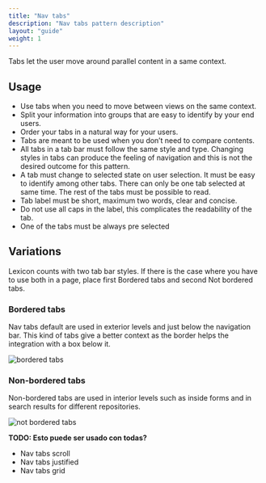 ```yaml
---
title: "Nav tabs"
description: "Nav tabs pattern description"
layout: "guide"
weight: 1
---
```


Tabs let the user move around parallel content in a same context.

## Usage

* Use tabs when you need to move between views on the same context.
* Split your information into groups that are easy to identify by your end users. 
* Order your tabs in a natural way for your users.
* Tabs are meant to be used when you don’t need to compare contents.
* All tabs in a tab bar must follow the same style and type. Changing styles in tabs can produce the feeling of navigation and this is not the desired outcome for this pattern.
* A tab must change to selected state on user selection. It must be easy to identify among other tabs. There can only be one tab selected at same time. The rest of the tabs must be possible to read.
* Tab label must be short, maximum two words, clear and concise.
* Do not use all caps in the label, this complicates the readability of the tab.
* One of the tabs must be always pre selected

## Variations

Lexicon counts with two tab bar styles. If there is the case where you have to use both in a page, place first Bordered tabs and second Not bordered tabs.

### Bordered tabs

Nav tabs default are used in exterior levels and just below the navigation bar. This kind of tabs give a better context as the border helps the integration with a box below it.

![bordered tabs](../../../images/tabsBordered.png)

### Non-bordered tabs

Non-bordered tabs are used in interior levels such as inside forms and in search results for different repositories.

![not bordered tabs](../../../images/tabsNotBordered.png)


**TODO: Esto puede ser usado con todas?**

* Nav tabs scroll
* Nav tabs justified
* Nav tabs grid


